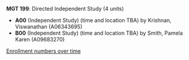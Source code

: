 **MGT 199**: Directed Independent Study (4 units)

- **A00** (Independent Study) (time and location TBA) by Krishnan, Viswanathan (A06343695)
- **B00** (Independent Study) (time and location TBA) by Smith, Pamela Karen (A09683270)

[Enrollment numbers over time](./MGT199.tsv)

